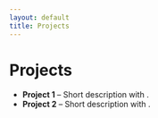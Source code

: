 ```yaml
---
layout: default
title: Projects
---
```


# Projects
- **Project 1** – Short description with .
- **Project 2** – Short description with .
